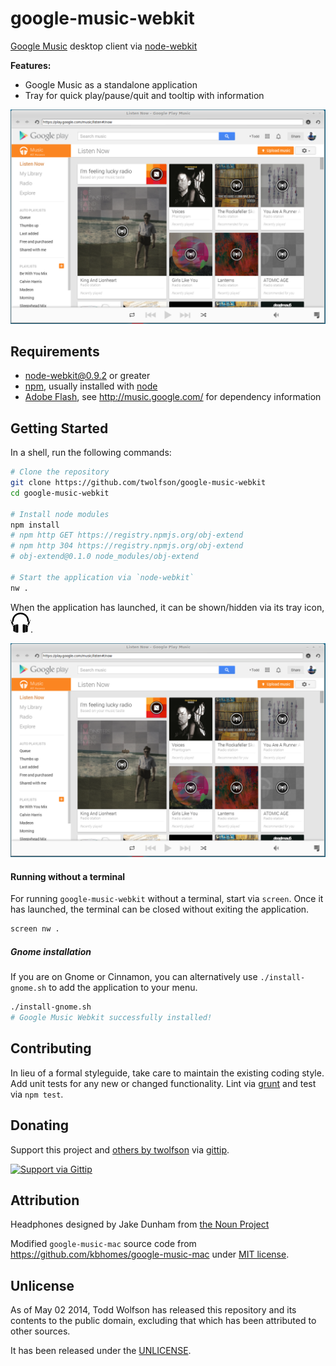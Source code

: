 # google-music-webkit

[Google Music][] desktop client via [node-webkit][]

**Features:**

- Google Music as a standalone application
- Tray for quick play/pause/quit and tooltip with information

![Screenshot](docs/screenshot.png)

[Google Music]: http://music.google.com/
[node-webkit]: https://github.com/rogerwang/node-webkit

## Requirements
- [node-webkit@0.9.2][node-webkit] or greater
- [npm][], usually installed with [node][]
- [Adobe Flash][], see http://music.google.com/ for dependency information

[npm]: http://npmjs.org/
[node]: http://nodejs.org/
[Adobe Flash]: http://get.adobe.com/flashplayer/

## Getting Started
In a shell, run the following commands:

```bash
# Clone the repository
git clone https://github.com/twolfson/google-music-webkit
cd google-music-webkit

# Install node modules
npm install
# npm http GET https://registry.npmjs.org/obj-extend
# npm http 304 https://registry.npmjs.org/obj-extend
# obj-extend@0.1.0 node_modules/obj-extend

# Start the application via `node-webkit`
nw .
```

When the application has launched, it can be shown/hidden via its tray icon, ![tray icon](lib/icon.png).

![Screenshot](docs/screenshot.png)

#### Running without a terminal
For running `google-music-webkit` without a terminal, start via `screen`. Once it has launched, the terminal can be closed without exiting the application.

```bash
screen nw .
```

##### Gnome installation
If you are on Gnome or Cinnamon, you can alternatively use `./install-gnome.sh` to add the application to your menu.

```bash
./install-gnome.sh
# Google Music Webkit successfully installed!
```

## Contributing
In lieu of a formal styleguide, take care to maintain the existing coding style. Add unit tests for any new or changed functionality. Lint via [grunt](https://github.com/gruntjs/grunt) and test via `npm test`.

## Donating
Support this project and [others by twolfson][gittip] via [gittip][].

[![Support via Gittip][gittip-badge]][gittip]

[gittip-badge]: https://rawgithub.com/twolfson/gittip-badge/master/dist/gittip.png
[gittip]: https://www.gittip.com/twolfson/

## Attribution
Headphones designed by Jake Dunham from [the Noun Project][headphones-icon]

[headphones-icon]: http://thenounproject.com/term/headphones/16097/

Modified `google-music-mac` source code from https://github.com/kbhomes/google-music-mac under [MIT license][google-music-mac-license].

[google-music-mac-license]: https://github.com/kbhomes/google-music-mac/tree/v1.1.3

## Unlicense
As of May 02 2014, Todd Wolfson has released this repository and its contents to the public domain, excluding that which has been attributed to other sources.

It has been released under the [UNLICENSE][].

[UNLICENSE]: UNLICENSE
